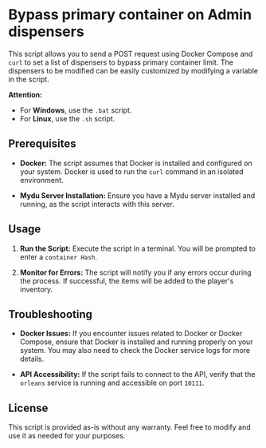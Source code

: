 # Bypass primary container on Admin dispensers

This script allows you to send a POST request using Docker Compose and `curl` to set a list of dispensers to bypass primary container limit. The dispensers to be modified can be easily customized by modifying a variable in the script.

**Attention:**
- For **Windows**, use the `.bat` script.
- For **Linux**, use the `.sh` script.

## Prerequisites

- **Docker:** The script assumes that Docker is installed and configured on your system. Docker is used to run the `curl` command in an isolated environment.
  
- **Mydu Server Installation:** Ensure you have a Mydu server installed and running, as the script interacts with this server.

## Usage

1. **Run the Script:** Execute the script in a terminal. You will be prompted to enter a `container Hash`.


2. **Monitor for Errors:** The script will notify you if any errors occur during the process. If successful, the items will be added to the player's inventory.

## Troubleshooting

- **Docker Issues:** If you encounter issues related to Docker or Docker Compose, ensure that Docker is installed and running properly on your system. You may also need to check the Docker service logs for more details.

- **API Accessibility:** If the script fails to connect to the API, verify that the `orleans` service is running and accessible on port `10111`.

## License

This script is provided as-is without any warranty. Feel free to modify and use it as needed for your purposes.

